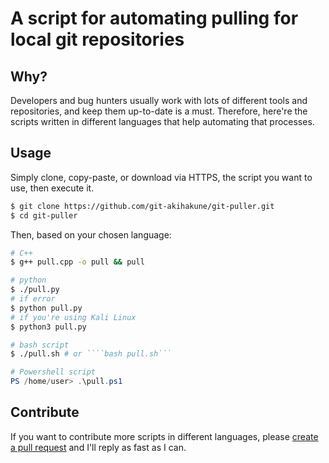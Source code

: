 # A script for automating pulling for local git repositories
## Why?
Developers and bug hunters usually work with lots of different tools and repositories, and keep them up-to-date is a must. Therefore, here're the scripts written in different languages that help automating that processes.

## Usage
Simply clone, copy-paste, or download via HTTPS, the script you want to use, then execute it.
```bash
$ git clone https://github.com/git-akihakune/git-puller.git
$ cd git-puller
```
Then, based on your chosen language:
```bash
# C++
$ g++ pull.cpp -o pull && pull
```
```bash
# python
$ ./pull.py
# if error
$ python pull.py
# if you're using Kali Linux
$ python3 pull.py
```
```bash
# bash script
$ ./pull.sh # or ````bash pull.sh```
```
```powershell
# Powershell script
PS /home/user> .\pull.ps1
```


## Contribute
If you want to contribute more scripts in different languages, please [create a pull request](https://github.com/git-akihakune/git-puller/pulls) and I'll reply as fast as I can.
